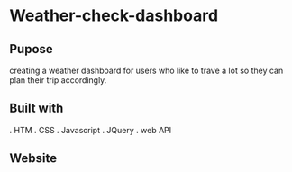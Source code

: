 # Weather-check-dashboard

## Pupose 

creating a weather dashboard for users who like to trave a lot so they can plan their trip accordingly.

## Built with
. HTM
. CSS
. Javascript 
. JQuery
. web API

 ## Website 
 

